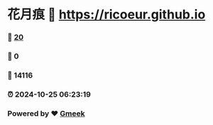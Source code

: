 # 花月痕 :link: https://ricoeur.github.io 
### :page_facing_up: [20](https://ricoeur.github.io/tag.html) 
### :speech_balloon: 0 
### :hibiscus: 14116 
### :alarm_clock: 2024-10-25 06:23:19 
### Powered by :heart: [Gmeek](https://github.com/Meekdai/Gmeek)
